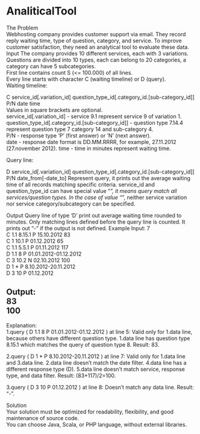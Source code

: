 # AnaliticalTool

The Problem  
Webhosting company provides customer support via email. They record reply waiting time,  type of question, category, and service. To improve customer satisfaction, they need an  analytical tool to evaluate these data.  
Input 
The company provides 10 different services, each with 3 variations. Questions are divided into  10 types, each can belong to 20 categories, a category can have 5 subcategories.    
First line contains count S (<= 100.000) of all lines.  
Every line starts with character C (waiting timeline) or D (query).  
Waiting timeline:  
  
C service_id[.variation_id] question_type_id[.category_id.[sub-category_id]] P/N date time    
Values in square brackets are optional.  
service_id[.variation_id] - service 9.1 represent service 9 of variation 1.  
question_type_id[.category_id.[sub-category_id]] - question type 7.14.4 represent question type 7  category 14 and sub-category 4.  
P/N - response type ‘P’ (first answer) or ‘N’ (next answer).  
date - response date format is DD.MM.RRRR, for example, 27.11.2012 (27.november 2012).  time - time in minutes represent waiting time.  
  
Query line:  
  
D service_id[.variation_id] question_type_id[.category_id.[sub-category_id]] P/N date_from[-date_to] Represent query, it prints out the average waiting time of all records matching specific criteria. 
service_id and question_type_id can have special value “*”, it means query match all  services/question types. In the case of value “*”, neither service variation nor service  category/subcategory can be specified.  
  
Output 
Query line of type ‘D’ print out average waiting time rounded to minutes. Only matching lines defined before the query line is counted. 
It prints out “-” if the output is not defined. 
Example 
Input: 
7  
C 1.1 8.15.1 P 15.10.2012 83  
C 1 10.1 P 01.12.2012 65  
C 1.1 5.5.1 P 01.11.2012 117  
D 1.1 8 P 01.01.2012-01.12.2012  
C 3 10.2 N 02.10.2012 100  
D 1 * P 8.10.2012-20.11.2012  
D 3 10 P 01.12.2012  
  
  
Output:  
83  
100  
-  
Explanation:  
1.query ( D 1.1 8 P 01.01.2012-01.12.2012 ) at line 5: 
Valid only for 1.data line, because others have different question type.  1.data line has question type 8.15.1 which matches the query of question type 8. Result: 83. 
  
2.query ( D 1 * P 8.10.2012-20.11.2012 ) at line 7: 
Valid only for 1.data line and 3.data line. 
2.data line doesn’t match the date filter. 
4.data line has a different response type (D). 
5.data line doesn’t match service, response type, and data filter. 
Result: (83+117)/2=100. 
  
3.query ( D 3 10 P 01.12.2012 ) at line 8: 
Doesn’t match any data line. 
Result: “-”.  
  
Solution  
Your solution must be optimized for readability, flexibility, and good maintenance of source  code.  
You can choose Java, Scala, or PHP language, without external libraries. 
